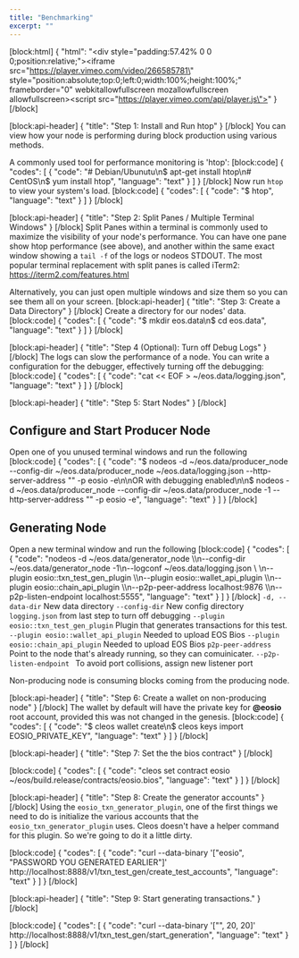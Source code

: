 ```yaml
---
title: "Benchmarking"
excerpt: ""
---
```

[block:html]
{
  "html": "<div style=\"padding:57.42% 0 0 0;position:relative;\"><iframe src=\"https://player.vimeo.com/video/266585781\" style=\"position:absolute;top:0;left:0;width:100%;height:100%;\" frameborder=\"0\" webkitallowfullscreen mozallowfullscreen allowfullscreen></iframe></div><script src=\"https://player.vimeo.com/api/player.js\"></script>"
}
[/block]

[block:api-header]
{
  "title": "Step 1: Install and Run htop"
}
[/block]
You can view how your node is performing during block production using various methods.

A commonly used tool for performance monitoring is 'htop':
[block:code]
{
  "codes": [
    {
      "code": "# Debian/Ubunutu\n$ apt-get install htop\n# CentOS\n$ yum install htop",
      "language": "text"
    }
  ]
}
[/block]
Now run `htop` to view your system's load. 
[block:code]
{
  "codes": [
    {
      "code": "$ htop",
      "language": "text"
    }
  ]
}
[/block]

[block:api-header]
{
  "title": "Step 2: Split Panes / Multiple Terminal Windows"
}
[/block]
Split Panes within a terminal is commonly used to maximize the visibility of your node's performance. You can have one pane show htop performance (see above), and another within the same exact window showing a `tail -f` of the logs or nodeos STDOUT. The most popular terminal replacement with split panes is called iTerm2: https://iterm2.com/features.html

Alternatively, you can just open multiple windows and size them so you can see them all on your screen.
[block:api-header]
{
  "title": "Step 3: Create a Data Directory"
}
[/block]
Create a directory for our nodes' data. 
[block:code]
{
  "codes": [
    {
      "code": "$ mkdir eos.data\n$ cd eos.data",
      "language": "text"
    }
  ]
}
[/block]

[block:api-header]
{
  "title": "Step 4 (Optional): Turn off Debug Logs"
}
[/block]
The logs can slow the performance of a node. You can write a configuration for the debugger, effectively turning off the debugging:
[block:code]
{
  "codes": [
    {
      "code": "cat << EOF > ~/eos.data/logging.json",
      "language": "text"
    }
  ]
}
[/block]

[block:api-header]
{
  "title": "Step 5: Start Nodes"
}
[/block]
## Configure and Start Producer Node
Open one of you unused terminal windows and run the following
[block:code]
{
  "codes": [
    {
      "code": "$ nodeos -d ~/eos.data/producer_node --config-dir ~/eos.data/producer_node ~/eos.data/logging.json --http-server-address \"\" -p eosio -e\n\nOR with debugging enabled\n\n$ nodeos -d ~/eos.data/producer_node --config-dir ~/eos.data/producer_node -1 --http-server-address \"\" -p eosio -e",
      "language": "text"
    }
  ]
}
[/block]
## Generating Node
Open a new terminal window and run the following
[block:code]
{
  "codes": [
    {
      "code": "nodeos -d ~/eos.data/generator_node \\\n--config-dir ~/eos.data/generator_node -1\n--logconf ~/eos.data/logging.json \\ \n--plugin eosio::txn_test_gen_plugin \\\n--plugin eosio::wallet_api_plugin \\\n--plugin eosio::chain_api_plugin \\\n--p2p-peer-address localhost:9876 \\\n--p2p-listen-endpoint localhost:5555",
      "language": "text"
    }
  ]
}
[/block]
`-d, --data-dir` New data directory
`--config-dir` New config directory
`logging.json` from last step to turn off debugging
`--plugin eosio::txn_test_gen_plugin` Plugin that generates transactions for this test. 
`--plugin eosio::wallet_api_plugin` Needed to upload EOS Bios
`--plugin eosio::chain_api_plugin` Needed to upload EOS Bios
`p2p-peer-address` Point to the node that's already running, so they can comuinicater. 
`--p2p-listen-endpoint ` To avoid port collisions, assign new listener port

Non-producing node is consuming blocks coming from the producing node. 

[block:api-header]
{
  "title": "Step 6: Create a wallet on non-producing node"
}
[/block]
The wallet by default will have the private key for **@eosio** root account, provided this was not changed in the genesis.
[block:code]
{
  "codes": [
    {
      "code": "$ cleos wallet create\n$ cleos keys import EOSIO_PRIVATE_KEY",
      "language": "text"
    }
  ]
}
[/block]

[block:api-header]
{
  "title": "Step 7: Set the the bios contract"
}
[/block]

[block:code]
{
  "codes": [
    {
      "code": "cleos set contract eosio ~/eos/build.release/contracts/eosio.bios",
      "language": "text"
    }
  ]
}
[/block]

[block:api-header]
{
  "title": "Step 8: Create the generator accounts"
}
[/block]
Using the `eosio_txn_generator_plugin`, one of the first things we need to do is initialize the various accounts that the `eosio_txn_generator_plugin` uses. Cleos doesn't have a helper command for this plugin. So we're going to do it a little dirty.

[block:code]
{
  "codes": [
    {
      "code": "curl --data-binary '[\"eosio\", \"PASSWORD YOU GENERATED EARLIER\"]' http://localhost:8888/v1/txn_test_gen/create_test_accounts",
      "language": "text"
    }
  ]
}
[/block]

[block:api-header]
{
  "title": "Step 9: Start generating transactions."
}
[/block]

[block:code]
{
  "codes": [
    {
      "code": "curl --data-binary '[\"\", 20, 20]' http://localhost:8888/v1/txn_test_gen/start_generation",
      "language": "text"
    }
  ]
}
[/block]